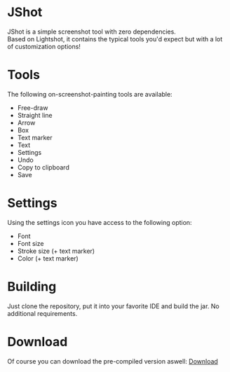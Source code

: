 # JShot
JShot is a simple screenshot tool with zero dependencies.<br>
Based on Lightshot, it contains the typical tools you'd expect but with a lot of customization options!

# Tools
The following on-screenshot-painting tools are available:

- Free-draw
- Straight line
- Arrow
- Box
- Text marker
- Text
- Settings
- Undo
- Copy to clipboard
- Save

# Settings
Using the settings icon you have access to the following option:

- Font
- Font size
- Stroke size (+ text marker)
- Color (+ text marker)

# Building
Just clone the repository, put it into your favorite IDE and build the jar. No additional requirements.

# Download
Of course you can download the pre-compiled version aswell: [Download](https://github.com/Yukaru-san/JShot/releases/download/v1.0/JShot.jar)
